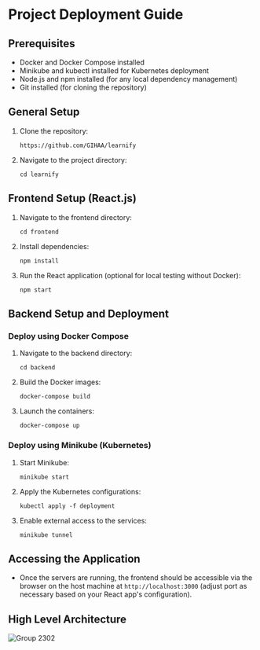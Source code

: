 

# Project Deployment Guide

## Prerequisites
- Docker and Docker Compose installed
- Minikube and kubectl installed for Kubernetes deployment
- Node.js and npm installed (for any local dependency management)
- Git installed (for cloning the repository)

## General Setup
1. Clone the repository:
   ```
   https://github.com/GIHAA/learnify
   ```

2. Navigate to the project directory:
   ```
   cd learnify
   ```

## Frontend Setup (React.js)
1. Navigate to the frontend directory:
   ```
   cd frontend
   ```

2. Install dependencies:
   ```
   npm install
   ```

3. Run the React application (optional for local testing without Docker):
   ```
   npm start
   ```

## Backend Setup and Deployment

### Deploy using Docker Compose
1. Navigate to the backend directory:
   ```
   cd backend
   ```

2. Build the Docker images:
   ```
   docker-compose build
   ```

3. Launch the containers:
   ```
   docker-compose up
   ```

### Deploy using Minikube (Kubernetes)
1. Start Minikube:
   ```
   minikube start
   ```

2. Apply the Kubernetes configurations:
   ```
   kubectl apply -f deployment
   ```

3. Enable external access to the services:
   ```
   minikube tunnel
   ```

## Accessing the Application
- Once the servers are running, the frontend should be accessible via the browser on the host machine at `http://localhost:3000` (adjust port as necessary based on your React app's configuration).


## High Level Architecture

![Group 2302](https://github.com/GIHAA/learnify/assets/86099252/edc0afe2-0e39-4e87-bcfd-f6f58d785b34)

